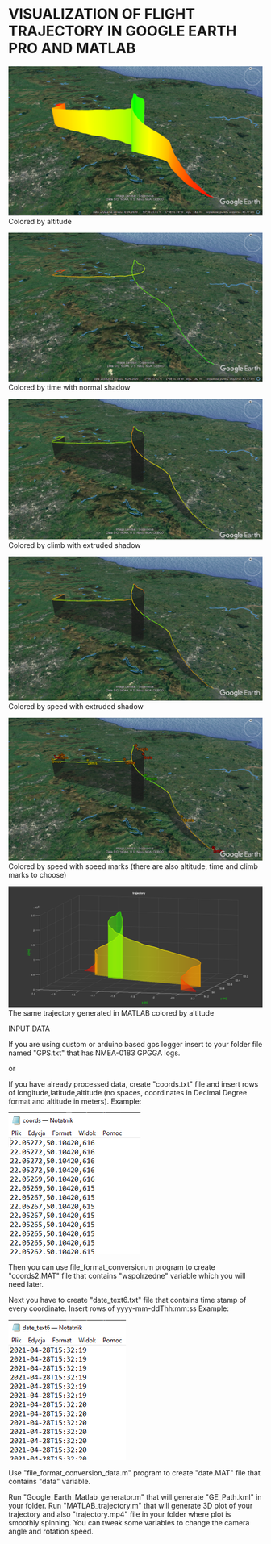 # VISUALIZATION OF FLIGHT TRAJECTORY IN GOOGLE EARTH PRO AND MATLAB

![](images/colored_by_altitude.PNG)
Colored by altitude

![](images/colored_by_time.PNG)
Colored by time with normal shadow

![](images/colored_by_climb.PNG)
Colored by climb with extruded shadow

![](images/colored_by_speed.PNG)
Colored by speed with extruded shadow

![](images/speed_marks.PNG)
Colored by speed with speed marks (there are also altitude, time and climb marks to choose)

![](images/trajec.PNG)
The same trajectory generated in MATLAB colored by altitude

INPUT DATA

If you are using custom or arduino based gps logger insert to your folder file named "GPS.txt" that has NMEA-0183 GPGGA logs.

or

If you have already processed data, create "coords.txt" file and insert rows of longitude,latitude,altitude (no spaces, coordinates in Decimal Degree format and altitude in meters).
Example:

![](images/coords_example.PNG)

Then you can use file_format_conversion.m program to create "coords2.MAT" file that contains "wspolrzedne" variable which you will need later.

Next you have to create "date_text6.txt" file that contains time stamp of every coordinate. Insert rows of yyyy-mm-ddThh:mm:ss 
Example:

![](images/date_example.PNG)

Use "file_format_conversion_data.m" program to create "date.MAT" file that contains "data" variable.

Run "Google_Earth_Matlab_generator.m" that will generate "GE_Path.kml" in your folder.
Run "MATLAB_trajectory.m" that will generate 3D plot of your trajectory and also "trajectory.mp4" file in your folder where plot is smoothly spinning. You can tweak some variables to change the camera angle and rotation speed.  
